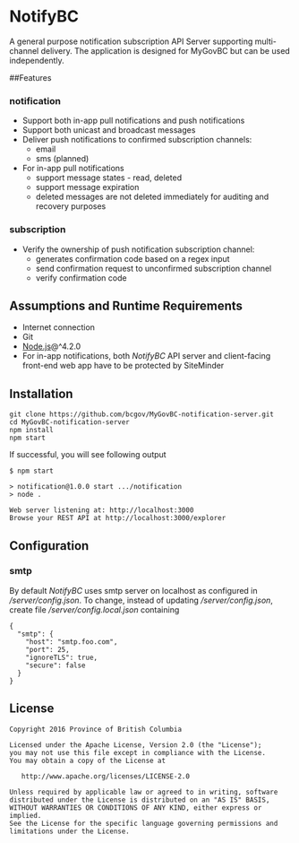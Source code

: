NotifyBC
===========

A general purpose notification subscription API Server supporting multi-channel delivery. The application is designed for MyGovBC but can be used independently. 

##Features
### notification
* Support both in-app pull notifications and push notifications
* Support both unicast and broadcast messages
* Deliver push notifications to confirmed subscription channels:
  * email
  * sms (planned)
* For in-app pull notifications
  * support message states - read, deleted
  * support message expiration
  * deleted messages are not deleted immediately for auditing and recovery purposes
 
### subscription
* Verify the ownership of push notification subscription channel:
  * generates confirmation code based on a regex input
  * send confirmation request to unconfirmed subscription channel
  * verify confirmation code
  
## Assumptions and Runtime Requirements
* Internet connection
* Git
* [Node.js](https://nodejs.org)@^4.2.0
* For in-app notifications, both *NotifyBC* API server and client-facing front-end web app have to be protected by SiteMinder


## Installation
    git clone https://github.com/bcgov/MyGovBC-notification-server.git
    cd MyGovBC-notification-server
    npm install
    npm start
If successful, you will see following output

    $ npm start
    
    > notification@1.0.0 start .../notification
    > node .
    
    Web server listening at: http://localhost:3000
    Browse your REST API at http://localhost:3000/explorer

## Configuration
### smtp
By default *NotifyBC* uses smtp server on localhost as configured in */server/config.json*. To change, instead of updating */server/config.json*, create file */server/config.local.json* containing

    {
      "smtp": {
        "host": "smtp.foo.com",
        "port": 25,
        "ignoreTLS": true,
        "secure": false
      }
    }


## License

    Copyright 2016 Province of British Columbia

    Licensed under the Apache License, Version 2.0 (the "License");
    you may not use this file except in compliance with the License.
    You may obtain a copy of the License at 

       http://www.apache.org/licenses/LICENSE-2.0

    Unless required by applicable law or agreed to in writing, software
    distributed under the License is distributed on an "AS IS" BASIS,
    WITHOUT WARRANTIES OR CONDITIONS OF ANY KIND, either express or implied.
    See the License for the specific language governing permissions and
    limitations under the License.
